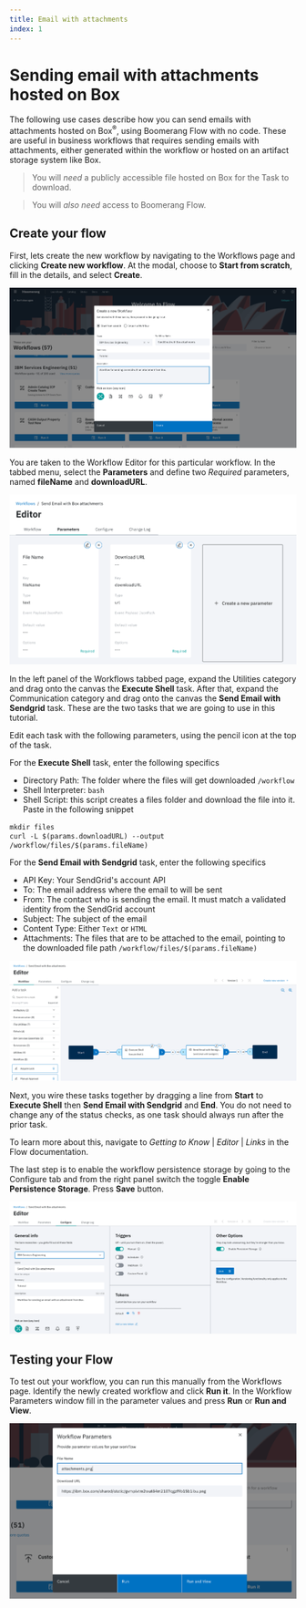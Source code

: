 ```yaml
---
title: Email with attachments
index: 1
---
```


# Sending email with attachments hosted on Box

The following use cases describe how you can send emails with attachments hosted on Box<sup>®</sup>, using Boomerang Flow with no code. These are useful in business workflows that requires sending emails with attachments, either generated within the workflow or hosted on an artifact storage system like Box.

> You will _need_ a publicly accessible file hosted on Box for the Task to download.

> You will _also need_ access to Boomerang Flow.

## Create your flow

First, lets create the new workflow by navigating to the Workflows page and clicking **Create new workflow**. At the modal, choose to **Start from scratch**, fill in the details, and select **Create**.

![Create Workflow](./assets/email-attachments-create-workflow.png)

You are taken to the Workflow Editor for this particular workflow. In the tabbed menu, select the **Parameters** and define two _Required_ parameters, named **fileName** and **downloadURL**.

![Workflow Parameters](./assets/email-define-parameters.png)

In the left panel of the Workflows tabbed page, expand the Utilities category and drag onto the canvas the **Execute Shell** task. After that, expand the Communication category and drag onto the canvas the **Send Email with Sendgrid** task. These are the two tasks that we are going to use in this tutorial.

Edit each task with the following parameters, using the pencil icon at the top of the task.

For the **Execute Shell** task, enter the following specifics

- Directory Path: The folder where the files will get downloaded `/workflow`
- Shell Interpreter: `bash`
- Shell Script: this script creates a files folder and download the file into it. Paste in the following snippet

```
mkdir files
curl -L $(params.downloadURL) --output /workflow/files/$(params.fileName)
```

For the **Send Email with Sendgrid** task, enter the following specifics

- API Key: Your SendGrid's account API
- To: The email address where the email to will be sent
- From: The contact who is sending the email. It must match a validated identity from the SendGrid account
- Subject: The subject of the email
- Content Type: Either `Text` or `HTML`
- Attachments: The files that are to be attached to the email, pointing to the downloaded file path `/workflow/files/$(params.fileName)`

![Workflow Settings](./assets/email-attachments-workflow.png)

Next, you wire these tasks together by dragging a line from **Start** to **Execute Shell** then **Send Email with Sendgrid** and **End**. You do not need to change any of the status checks, as one task should always run after the prior task.

To learn more about this, navigate to _Getting to Know_ | _Editor_ | _Links_ in the Flow documentation.

The last step is to enable the workflow persistence storage by going to the Configure tab and from the right panel switch the toggle **Enable Persistence Storage**. Press **Save** button.

![Persistence Storage Settings](./assets/email-attachments-settings.png)

## Testing your Flow

To test out your workflow, you can run this manually from the Workflows page. Identify the newly created workflow and click **Run it**. In the Workflow Parameters window fill in the parameter values and press **Run** or **Run and View**.

![Workflow Parameters](./assets/email-attachments-run.png)
